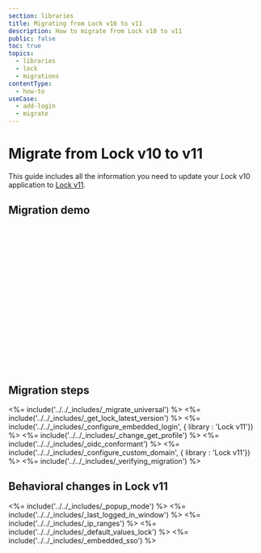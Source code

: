 ```yaml
---
section: libraries
title: Migrating from Lock v10 to v11
description: How to migrate from Lock v10 to v11
public: false
toc: true
topics:
  - libraries
  - lock
  - migrations
contentType:
  - how-to
useCase:
  - add-login
  - migrate
---
```

# Migrate from Lock v10 to v11

This guide includes all the information you need to update your <dfn data-key="lock">Lock</dfn> v10 application to [Lock v11](/libraries/lock).

## Migration demo

<script src="https://fast.wistia.com/embed/medias/ojf8hrzmwe.jsonp" async></script><script src="https://fast.wistia.com/assets/external/E-v1.js" async></script><div class="wistia_responsive_padding" style="padding:56.25% 0 0 0;position:relative;"><div class="wistia_responsive_wrapper" style="height:100%;left:0;position:absolute;top:0;width:100%;"><div class="wistia_embed wistia_async_ojf8hrzmwe videoFoam=true" style="height:100%;width:100%">&nbsp;</div></div></div>

## Migration steps

<%= include('../../_includes/_migrate_universal') %>
<%= include('../../_includes/_get_lock_latest_version') %>
<%= include('../../_includes/_configure_embedded_login', { library : 'Lock v11'}) %>
<%= include('../../_includes/_change_get_profile') %>
<%= include('../../_includes/_oidc_conformant') %>
<%= include('../../_includes/_configure_custom_domain', { library : 'Lock v11'}) %>
<%= include('../../_includes/_verifying_migration') %>

## Behavioral changes in Lock v11

<%= include('../../_includes/_popup_mode') %>
<%= include('../../_includes/_last_logged_in_window') %>
<%= include('../../_includes/_ip_ranges') %>
<%= include('../../_includes/_default_values_lock') %>
<%= include('../../_includes/_embedded_sso') %>
